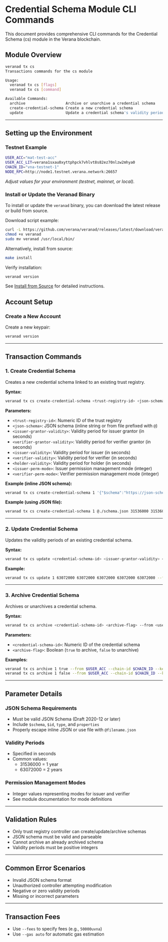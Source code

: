 # Credential Schema Module CLI Commands

This document provides comprehensive CLI commands for the Credential Schema (cs) module in the Verana blockchain.

## Module Overview

```bash
veranad tx cs
Transactions commands for the cs module

Usage:
  veranad tx cs [flags]
  veranad tx cs [command]

Available Commands:
  archive                  Archive or unarchive a credential schema
  create-credential-schema Create a new credential schema
  update                   Update a credential schema's validity periods
```

---

## Setting up the Environment

### Testnet Example

```bash
USER_ACC="mat-test-acc"
USER_ACC_LIT=verana1sxau0xyttphpck7vhlvt8s82ez70nlzw2mhya0
CHAIN_ID="vna-testnet-1"
NODE_RPC=http://node1.testnet.verana.network:26657
```

*Adjust values for your environment (testnet, mainnet, or local).*

### Install or Update the Veranad Binary

To install or update the `veranad` binary, you can download the latest release or build from source.

Download script example:

```bash
curl -L https://github.com/verana/veranad/releases/latest/download/veranad-linux-amd64 -o veranad
chmod +x veranad
sudo mv veranad /usr/local/bin/
```

Alternatively, install from source:

```bash
make install
```

Verify installation:

```bash
veranad version
```

See [Install from Source](/docs/next/run/network/run-a-node/local-node-isolated) for detailed instructions.

## Account Setup

### Create a New Account

Create a new keypair:

```bash
veranad version
```

---

## Transaction Commands

### 1. Create Credential Schema

Creates a new credential schema linked to an existing trust registry.

**Syntax:**
```bash
veranad tx cs create-credential-schema <trust-registry-id> <json-schema> <issuer-grantor-validity> <verifier-grantor-validity> <issuer-validity> <verifier-validity> <holder-validity> <issuer-perm-mode> <verifier-perm-mode> --from <user> --chain-id <chain-id> --keyring-backend test --fees <amount> --gas auto
```

**Parameters:**
- `<trust-registry-id>`: Numeric ID of the trust registry
- `<json-schema>`: JSON schema (inline string or from file prefixed with `@`)
- `<issuer-grantor-validity>`: Validity period for issuer grantor (in seconds)
- `<verifier-grantor-validity>`: Validity period for verifier grantor (in seconds)
- `<issuer-validity>`: Validity period for issuer (in seconds)
- `<verifier-validity>`: Validity period for verifier (in seconds)
- `<holder-validity>`: Validity period for holder (in seconds)
- `<issuer-perm-mode>`: Issuer permission management mode (integer)
- `<verifier-perm-mode>`: Verifier permission management mode (integer)

**Example (inline JSON schema):**
```bash
veranad tx cs create-credential-schema 1 '{"$schema":"https://json-schema.org/draft/2020-12/schema","$id":"/vpr/v1/cs/js/1","type":"object","properties":{"name":{"type":"string"}},"required":["name"],"additionalProperties":false}' 31536000 31536000 31536000 31536000 31536000 1 1 --from $USER_ACC --chain-id $CHAIN_ID --keyring-backend test --fees 50000uvna --gas auto
```

**Example (using JSON file):**
```bash
veranad tx cs create-credential-schema 1 @./schema.json 31536000 31536000 31536000 31536000 31536000 1 1 --from $USER_ACC --chain-id $CHAIN_ID --keyring-backend test --fees 50000uvna --gas auto
```

---

### 2. Update Credential Schema

Updates the validity periods of an existing credential schema.

**Syntax:**
```bash
veranad tx cs update <credential-schema-id> <issuer-grantor-validity> <verifier-grantor-validity> <issuer-validity> <verifier-validity> <holder-validity> --from <user> --chain-id <chain-id> --keyring-backend test --fees <amount> --gas auto
```

**Example:**
```bash
veranad tx cs update 1 63072000 63072000 63072000 63072000 63072000 --from $USER_ACC --chain-id $CHAIN_ID --keyring-backend test --fees 50000uvna --gas auto
```

---

### 3. Archive Credential Schema

Archives or unarchives a credential schema.

**Syntax:**
```bash
veranad tx cs archive <credential-schema-id> <archive-flag> --from <user> --chain-id <chain-id> --keyring-backend test --fees <amount> --gas auto
```

**Parameters:**
- `<credential-schema-id>`: Numeric ID of the credential schema
- `<archive-flag>`: Boolean (`true` to archive, `false` to unarchive)

**Examples:**
```bash
veranad tx cs archive 1 true --from $USER_ACC --chain-id $CHAIN_ID --keyring-backend test --fees 50000uvna --gas auto
veranad tx cs archive 1 false --from $USER_ACC --chain-id $CHAIN_ID --keyring-backend test --fees 50000uvna --gas auto
```

---

## Parameter Details

### JSON Schema Requirements
- Must be valid JSON Schema (Draft 2020-12 or later)
- Include `$schema`, `$id`, `type`, and `properties`
- Properly escape inline JSON or use file with `@filename.json`

### Validity Periods
- Specified in seconds
- Common values:
  - 31536000 = 1 year
  - 63072000 = 2 years

### Permission Management Modes
- Integer values representing modes for issuer and verifier
- See module documentation for mode definitions

---

## Validation Rules
- Only trust registry controller can create/update/archive schemas
- JSON schema must be valid and parseable
- Cannot archive an already archived schema
- Validity periods must be positive integers

---

## Common Error Scenarios
- Invalid JSON schema format
- Unauthorized controller attempting modification
- Negative or zero validity periods
- Missing or incorrect parameters

---

## Transaction Fees
- Use `--fees` to specify fees (e.g., `50000uvna`)
- Use `--gas auto` for automatic gas estimation
